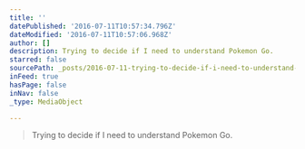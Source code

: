 ```yaml
---
title: ''
datePublished: '2016-07-11T10:57:34.796Z'
dateModified: '2016-07-11T10:57:06.968Z'
author: []
description: Trying to decide if I need to understand Pokemon Go.
starred: false
sourcePath: _posts/2016-07-11-trying-to-decide-if-i-need-to-understand-pokemon-go.md
inFeed: true
hasPage: false
inNav: false
_type: MediaObject

---
```

> Trying to decide if I need to understand Pokemon Go.